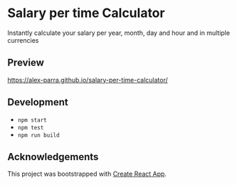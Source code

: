 # Salary per time Calculator
Instantly calculate your salary per year, month, day and hour and in multiple currencies

## Preview
https://alex-parra.github.io/salary-per-time-calculator/

## Development
- `npm start`
- `npm test`
- `npm run build`

## Acknowledgements
This project was bootstrapped with [Create React App](https://github.com/facebook/create-react-app).
